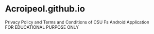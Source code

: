 # Acroipeol.github.io
Privacy Policy and Terms and Conditions of CSU Fs Android Application
FOR EDUCATIONAL PURPOSE ONLY
